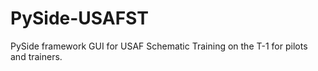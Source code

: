 # PySide-USAFST
PySide framework GUI for USAF Schematic Training on the T-1 for pilots and trainers.
